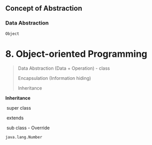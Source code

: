 ## Concept of Abstraction





### Data Abstraction

`Object` 







# 8. Object-oriented Programming



> Data Abstraction (Data + Operation) - class
>
> Encapsulation (Information hiding)
>
> Inheritance

**Inheritance** 

​	super class

​	extends

​	sub class - Override





`java.lang.Number`



